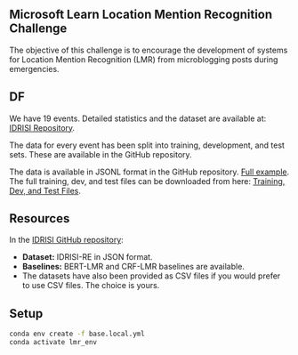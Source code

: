 ## Microsoft Learn Location Mention Recognition Challenge
The objective of this challenge is to encourage the development of systems for Location Mention Recognition (LMR) from microblogging posts during emergencies.

## DF
We have 19 events. Detailed statistics and the dataset are available at: [IDRISI Repository](https://github.com/rsuwaileh/IDRISI/tree/main/LMR).

The data for every event has been split into training, development, and test sets. These are available in the GitHub repository.

The data is available in JSONL format in the GitHub repository. [Full example](https://github.com/rsuwaileh/IDRISI/tree/main/LMR). The full training, dev, and test files can be downloaded from here: [Training, Dev, and Test Files](https://github.com/rsuwaileh/IDRISI/blob/main/LMR/data/EN/gold-random-json/).

## Resources

In the [IDRISI GitHub repository](https://github.com/rsuwaileh/IDRISI):

- **Dataset:** IDRISI-RE in JSON format.
- **Baselines:** BERT-LMR and CRF-LMR baselines are available.
- The datasets have also been provided as CSV files if you would prefer to use CSV files. The choice is yours.

## Setup

```sh
conda env create -f base.local.yml 
conda activate lmr_env
```
